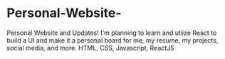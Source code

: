 # Personal-Website-
Personal Website and Updates!
I'm planning to learn and utiize React to build a UI and make it a personal board for me, my resume, my projects, social media, and more.
HTML, CSS, Javascript, ReactJS
